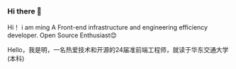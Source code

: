 ### Hi there 👋
Hi！ i am ming
A Front-end infrastructure and engineering efficiency developer. Open Source Enthusiast😊

Hello，我是明，一名热爱技术和开源的24届准前端工程师，就读于华东交通大学(本科)
